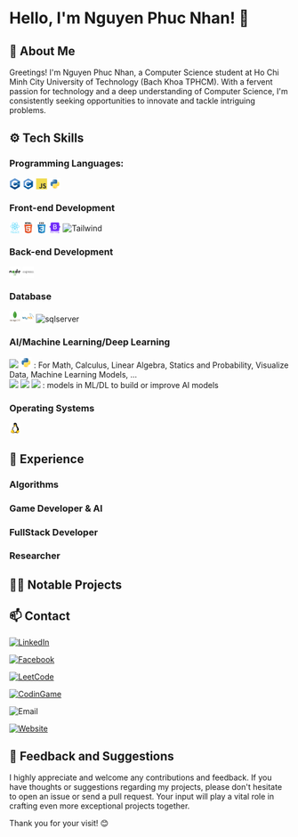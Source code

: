 # Hello, I'm Nguyen Phuc Nhan! 👋

## <a name="introduction">🤖 About Me </a>

Greetings! I'm Nguyen Phuc Nhan, a Computer Science student at Ho Chi Minh City University of Technology (Bach Khoa TPHCM). With a fervent passion for technology and a deep understanding of Computer Science, I'm consistently seeking opportunities to innovate and tackle intriguing problems.

## <a name="skill">⚙️ Tech Skills </a>

### **Programming Languages:**
  <div>
    <img src="https://raw.githubusercontent.com/devicons/devicon/master/icons/cplusplus/cplusplus-original.svg" align="center" alt="C++"/ width="4%">
    <img src="https://raw.githubusercontent.com/devicons/devicon/master/icons/c/c-original.svg" align="center" alt="C"/ width="4%">
    <img src="https://raw.githubusercontent.com/devicons/devicon/master/icons/javascript/javascript-original.svg" align="center" alt="JavaScript"/ width="4%">
    <img src="https://raw.githubusercontent.com/devicons/devicon/master/icons/python/python-original.svg" align="center" alt="Python"/ width="4%">
  </div>

### **Front-end Development**
  <div>
    <img src="https://raw.githubusercontent.com/devicons/devicon/master/icons/react/react-original-wordmark.svg" align="center" alt="React"/ width="4%">
    <img src="https://raw.githubusercontent.com/devicons/devicon/master/icons/html5/html5-original-wordmark.svg" align="center" alt="HTML"/ width="4%">
    <img src="https://raw.githubusercontent.com/devicons/devicon/master/icons/css3/css3-original-wordmark.svg" align="center" alt="CSS"/ width="4%">
    <img src="https://raw.githubusercontent.com/devicons/devicon/master/icons/bootstrap/bootstrap-plain-wordmark.svg" align="center" alt="Bootstrap"/ width="4%">
    <img src="https://www.vectorlogo.zone/logos/tailwindcss/tailwindcss-icon.svg" align="center" alt="Tailwind"/ width="4%">
  </div>
  
### **Back-end Development**
  <div>
    <img src="https://raw.githubusercontent.com/devicons/devicon/master/icons/nodejs/nodejs-original-wordmark.svg" align="center" alt="NodeJs"/ width="4%" >
    <img src="https://raw.githubusercontent.com/devicons/devicon/master/icons/express/express-original-wordmark.svg" align="center" alt="Express"/ width="4%">
  </div>

### **Database**
  <div>
    <img src="https://raw.githubusercontent.com/devicons/devicon/master/icons/mongodb/mongodb-original-wordmark.svg" alt="MongoDB" width="4%">
    <img src="https://raw.githubusercontent.com/devicons/devicon/master/icons/mysql/mysql-original-wordmark.svg" alt="mysql" width="4%">
    <img src="https://www.svgrepo.com/show/303229/microsoft-sql-server-logo.svg" alt="sqlserver" width="4%">
  </div>
  
### **AI/Machine Learning/Deep Learning**
  <div>
    <img src="https://upload.wikimedia.org/wikipedia/commons/2/21/Matlab_Logo.png" width="4%">
    <img src="https://raw.githubusercontent.com/devicons/devicon/master/icons/python/python-original.svg" width="4%">
    : For Math, Calculus, Linear Algebra, Statics and Probability, Visualize Data, Machine Learning Models, ...
    <br>
    <img src="https://upload.wikimedia.org/wikipedia/commons/0/05/Scikit_learn_logo_small.svg" width="4%">
    <img src="https://www.vectorlogo.zone/logos/pytorch/pytorch-icon.svg" width="4%">
    <img src="https://www.vectorlogo.zone/logos/tensorflow/tensorflow-icon.svg" width="4%">
    : models in ML/DL to build or improve AI models
  </div>

### **Operating Systems**
  <div>
    <img src="https://raw.githubusercontent.com/devicons/devicon/master/icons/linux/linux-original.svg" width="4%">
  </div>

## <a name="experience">🌱 Experience </a>

### Algorithms

### Game Developer & AI

### FullStack Developer

### Researcher

## <a name="experience">👨‍💻 Notable Projects </a>

## <a name="contact">📫 Contact </a>
[![LinkedIn](https://img.shields.io/badge/LinkedIn-Profile-blue?logo=linkedin)]()

[![Facebook](https://img.shields.io/badge/Facebook-Profile-blue?logo=facebook)](https://www.facebook.com/phucnhancshcmut/)

[![LeetCode](https://img.shields.io/badge/LeetCode-Profile-orange?logo=leetcode)](https://leetcode.com/u/N289/)

[![CodinGame](https://img.shields.io/badge/CodinGame-Profile-yellow?logo=codingame)](https://www.codingame.com/profile/3f88b771e04c6894b7485decd4291a7e8589985)

![Email](https://img.shields.io/badge/Email-nhan.nguyen2005phuyen@hcmut.edu.vn-green?logo=gmail)

[![Website](https://img.shields.io/badge/Website-Visit-blue?logo=globe)](https://phucnhan289.great-site.net/1/Ph%C3%BAc-Nh%C3%A2n.html)

## <a name="feedback">📝 Feedback and Suggestions </a>

I highly appreciate and welcome any contributions and feedback. If you have thoughts or suggestions regarding my projects, please don't hesitate to open an issue or send a pull request. Your input will play a vital role in crafting even more exceptional projects together.

Thank you for your visit! 😊
